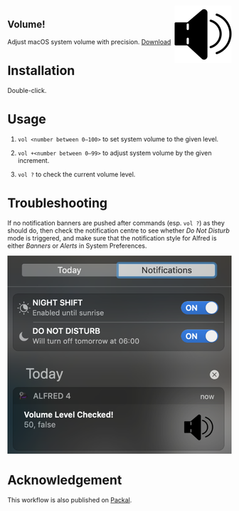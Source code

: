 <img src="./raw/icon.png" width:auto height=128pt align="right" />

Volume!
---
Adjust macOS system volume with precision.
[Download](https://github.com/BaksiLi/AlfredWorkflows/tree/master/workflows/Volume.alfredworkflow?raw=true)

# Installation
Double-click.

# Usage
1. `vol <number between 0–100>` to set system volume to the given level. 

1. `vol +<number between 0–99>` to adjust system volume by the given increment.

1. `vol ?` to check the current volume level.

# Troubleshooting
If no notification banners are pushed after commands (esp. `vol ?`) as they should do, then check the notification centre to see whether *Do Not Disturb* mode is triggered, and make sure that the notification style for Alfred is either *Banners* or *Alerts* in System Preferences.

![notification centre](resources/illus.png)

# Acknowledgement
This workflow is also published on [Packal](http://www.packal.org/workflow/volume).
